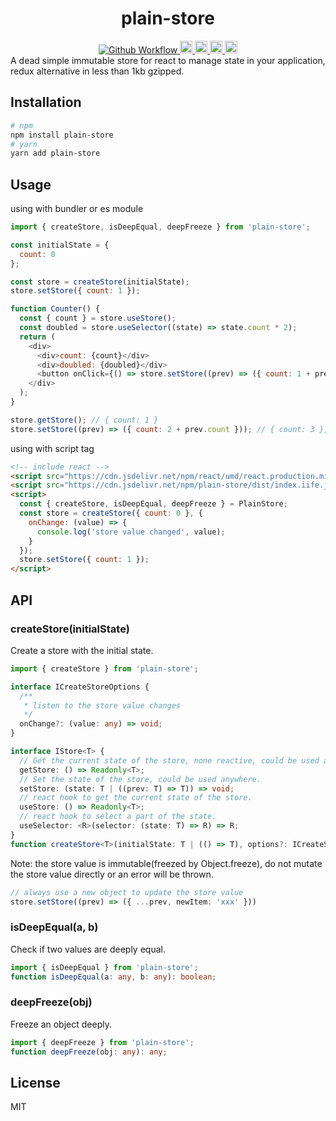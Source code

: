<h1 align="center">plain-store</h1>
<div align="center">
  <a href="https://github.com/oe/plain-store/actions/workflows/build.yml">
    <img src="https://github.com/oe/template-to-react/actions/workflows/build.yml/badge.svg" alt="Github Workflow">
  </a>
  <a href="#readme">
    <img src="https://img.shields.io/badge/%3C%2F%3E-typescript-blue" alt="code with typescript" height="20">
  </a>
  <a href="#readme">
    <img src="https://img.shields.io/badge/coverage-100%25-44CC11" alt="code coverage" height="20">
  </a>
  <a href="#readme">
    <img src="https://badge.fury.io/js/plain-store.svg" alt="npm version" height="20">
  </a>
  <a href="https://www.npmjs.com/package/plain-store">
    <img src="https://img.shields.io/npm/dm/plain-store.svg" alt="npm version" height="20">
  </a>
</div>
A dead simple immutable store for react to manage state in your application, redux alternative in less than 1kb gzipped.

## Installation
```bash
# npm
npm install plain-store
# yarn
yarn add plain-store

```

## Usage
using with bundler or es module
```javascript
import { createStore, isDeepEqual, deepFreeze } from 'plain-store';

const initialState = {
  count: 0
};

const store = createStore(initialState);
store.setStore({ count: 1 });

function Counter() {
  const { count } = store.useStore();
  const doubled = store.useSelector((state) => state.count * 2);
  return (
    <div>
      <div>count: {count}</div>
      <div>doubled: {doubled}</div>
      <button onClick={() => store.setStore((prev) => ({ count: 1 + prev.count }))}>Increment</button>
    </div>
  );
}

store.getStore(); // { count: 1 }
store.setStore((prev) => ({ count: 2 + prev.count })); // { count: 3 }, will trigger Counter re-render
```

using with script tag
```html
<!-- include react -->
<script src="https://cdn.jsdelivr.net/npm/react/umd/react.production.min.js"></script>
<script src="https://cdn.jsdelivr.net/npm/plain-store/dist/index.iife.js"></script>
<script>
  const { createStore, isDeepEqual, deepFreeze } = PlainStore;
  const store = createStore({ count: 0 }, {
    onChange: (value) => {
      console.log('store value changed', value);
    }
  });
  store.setStore({ count: 1 });
</script>
```

## API
### createStore(initialState)
Create a store with the initial state.
```ts
import { createStore } from 'plain-store';

interface ICreateStoreOptions {
  /**
   * listen to the store value changes
   */
  onChange?: (value: any) => void;
}

interface IStore<T> {
  // Get the current state of the store, none reactive, could be used anywhere.
  getStore: () => Readonly<T>;
  // Set the state of the store, could be used anywhere.
  setStore: (state: T | ((prev: T) => T)) => void;
  // react hook to get the current state of the store.
  useStore: () => Readonly<T>;
  // react hook to select a part of the state.
  useSelector: <R>(selector: (state: T) => R) => R;
}
function createStore<T>(initialState: T | (() => T), options?: ICreateStoreOptions): IStore<T>;
```

Note: the store value is immutable(freezed by Object.freeze), do not mutate the store value directly or an error will be thrown.
```ts
// always use a new object to update the store value
store.setStore((prev) => ({ ...prev, newItem: 'xxx' }))
```

### isDeepEqual(a, b)
Check if two values are deeply equal.
```ts
import { isDeepEqual } from 'plain-store';
function isDeepEqual(a: any, b: any): boolean;
```

### deepFreeze(obj)
Freeze an object deeply.
```ts
import { deepFreeze } from 'plain-store';
function deepFreeze(obj: any): any;
```

## License
MIT


